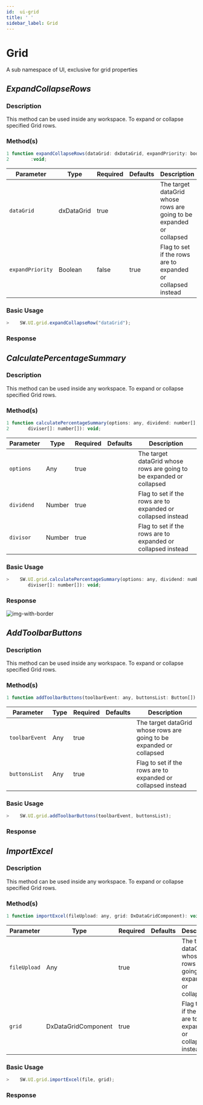 ```yaml
---
id:  ui-grid
title: ' '
sidebar_label: Grid
---
```


# Grid

A sub namespace of UI, exclusive for grid properties

## _ExpandCollapseRows_

<h3>Description</h3>

This method can be used inside any workspace. To expand or collapse specified Grid rows.

<h3>Method(s)</h3>

```js {3}
1 function expandCollapseRows(dataGrid: dxDataGrid, expandPriority: boolean = true)
2        :void;
```
<table className="custom-table">
    <thead>
        <tr>
            <th>Parameter</th>
            <th>Type</th>
            <th>Required</th>
            <th>Defaults</th>
            <th>Description</th>
        </tr>
    </thead>
    <tbody>
        <tr className="selected">
            <td><code>dataGrid</code></td>
            <td>dxDataGrid</td>
            <td>true</td>
            <td></td>
            <td>The target dataGrid whose rows are going to be expanded or collapsed</td> 
        </tr>
         <tr className="selected">
            <td><code>expandPriority</code></td>
            <td>Boolean</td>
            <td>false</td>
            <td>true</td>
            <td>Flag to set if the rows are to expanded or collapsed instead</td> 
        </tr>
    </tbody>
</table>

<h3>Basic Usage</h3>

```javascript
>    SW.UI.grid.expandCollapseRow("dataGrid");
```
<h3>Response</h3>


## _CalculatePercentageSummary_

<h3>Description</h3>

This method can be used inside any workspace. To expand or collapse specified Grid rows.

<h3>Method(s)</h3>

```js {3}
1 function calculatePercentageSummary(options: any, dividend: number[], 
2       diviser[]: number[]): void;
```
<table className="custom-table">
    <thead>
        <tr>
            <th>Parameter</th>
            <th>Type</th>
            <th>Required</th>
            <th>Defaults</th>
            <th>Description</th>
        </tr>
    </thead>
    <tbody>
        <tr className="selected">
            <td><code>options</code></td>
            <td>Any</td>
            <td>true</td>
            <td></td>
            <td>The target dataGrid whose rows are going to be expanded or collapsed</td> 
        </tr>
         <tr className="selected">
            <td><code>dividend</code></td>
            <td>Number</td>
            <td>true</td>
            <td></td>
            <td>Flag to set if the rows are to expanded or collapsed instead</td> 
        </tr>
         <tr className="selected">
            <td><code>divisor</code></td>
            <td>Number</td>
            <td>true</td>
            <td></td>
            <td>Flag to set if the rows are to expanded or collapsed instead</td> 
        </tr>
    </tbody>
</table>

<h3>Basic Usage</h3>

```javascript
>    SW.UI.grid.calculatePercentageSummary(options: any, dividend: number[], 
        diviser[]: number[]): void;
```
<h3>Response</h3>

<!-- <img alt="Show Bulk" src="/img/responses/showBulk_response.png"> -->
![img-with-border](/img/responses/showBulk_response.png)

## _AddToolbarButtons_

<h3>Description</h3>

This method can be used inside any workspace. To expand or collapse specified Grid rows.
<h3>Method(s)</h3>

```js {3}
1 function addToolbarButtons(toolbarEvent: any, buttonsList: Button[]): void;
```
<table className="custom-table">
    <thead>
        <tr>
            <th>Parameter</th>
            <th>Type</th>
            <th>Required</th>
            <th>Defaults</th>
            <th>Description</th>
        </tr>
    </thead>
    <tbody>
        <tr className="selected">
            <td><code>toolbarEvent</code></td>
            <td>Any</td>
            <td>true</td>
            <td></td>
            <td>The target dataGrid whose rows are going to be expanded or collapsed</td> 
        </tr>
         <tr className="selected">
            <td><code>buttonsList</code></td>
            <td>Any</td>
            <td>true</td>
            <td></td>
            <td>Flag to set if the rows are to expanded or collapsed instead</td> 
        </tr>
    </tbody>
</table>

<h3>Basic Usage</h3>

```javascript
>    SW.UI.grid.addToolbarButtons(toolbarEvent, buttonsList);
```
<h3>Response</h3>

## _ImportExcel_

<h3>Description</h3>

This method can be used inside any workspace. To expand or collapse specified Grid rows.

<h3>Method(s)</h3>

```js {3}
1 function importExcel(fileUpload: any, grid: DxDataGridComponent): void;
```
<table className="custom-table">
    <thead>
        <tr>
            <th>Parameter</th>
            <th>Type</th>
            <th>Required</th>
            <th>Defaults</th>
            <th>Description</th>
        </tr>
    </thead>
    <tbody>
        <tr className="selected">
            <td><code>fileUpload</code></td>
            <td>Any</td>
            <td>true</td>
            <td></td>
            <td>The target dataGrid whose rows are going to be expanded or collapsed</td> 
        </tr>
         <tr className="selected">
            <td><code>grid</code></td>
            <td>DxDataGridComponent</td>
            <td>true</td>
            <td></td>
            <td>Flag to set if the rows are to expanded or collapsed instead</td> 
        </tr>
    </tbody>
</table>

<h3>Basic Usage</h3>

```javascript
>    SW.UI.grid.importExcel(file, grid);
```
<h3>Response</h3>
